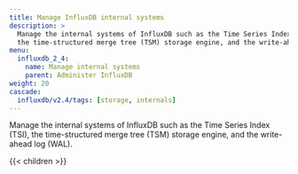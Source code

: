 ```yaml
---
title: Manage InfluxDB internal systems
description: >
  Manage the internal systems of InfluxDB such as the Time Series Index (TSI),
  the time-structured merge tree (TSM) storage engine, and the write-ahead log (WAL).
menu:
  influxdb_2_4:
    name: Manage internal systems
    parent: Administer InfluxDB
weight: 20
cascade:
  influxdb/v2.4/tags: [storage, internals]
---
```


Manage the internal systems of InfluxDB such as the Time Series Index (TSI),
the time-structured merge tree (TSM) storage engine, and the write-ahead log (WAL).

{{< children >}}